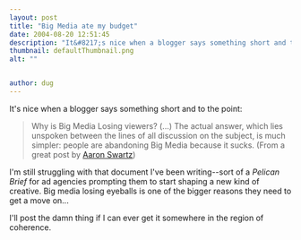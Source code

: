 ```yaml
---
layout: post
title: "Big Media ate my budget"
date: 2004-08-20 12:51:45
description: "It&#8217;s nice when a blogger says something short and to the point --  Why is Big Media Losing viewers? (&#8230;) The actual answer, which lies unspoken between the lines of all discussion on the subject, is much simpler --  people are abandoning&#8230;"
thumbnail: defaultThumbnail.png
alt: ""


author: dug
---
```


<p>It's nice when a blogger says something short and to the point:</p>

<blockquote><p>Why is Big Media Losing viewers? (...) The actual answer, which lies unspoken between the lines of all discussion on the subject, is much simpler: people are abandoning Big Media because it sucks. (From a great post by <a href="http://www.aaronsw.com/weblog/001397">Aaron Swartz</a>)</p></blockquote>

<p>I'm still struggling with that document I've been writing--sort of a <em>Pelican Brief</em> for ad agencies prompting them to start shaping a new kind of creative. Big media losing eyeballs is one of the bigger reasons they need to get a move on...</p>

<p>I'll post the damn thing if I can ever get it somewhere in the region of coherence.</p>
